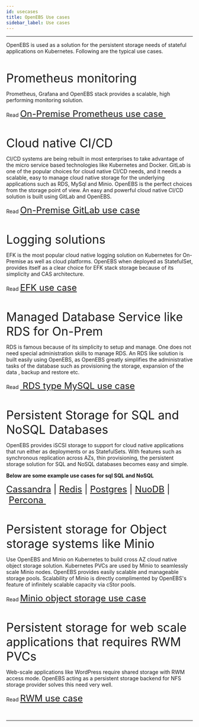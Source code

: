 ```yaml
---
id: usecases
title: OpenEBS Use cases
sidebar_label: Use cases
---
```

------

OpenEBS is used as a solution for the persistent storage needs of stateful applications on Kubernetes. Following are the typical use cases.

<br>

<font size="6">Prometheus monitoring</font>

Prometheus, Grafana and OpenEBS stack provides a scalable, high performing monitoring solution. 

Read <font size="5"><a href="/v150/docs/next/prometheus.html" target="_blank">On-Premise Prometheus use case </a></font>

<br>

<font size="6">Cloud native CI/CD</font>

CI/CD systems are being rebuilt in most enterprises to take advantage of the micro service based technologies like Kubernetes and Docker. GitLab is one of the popular choices for cloud native CI/CD needs, and it needs a scalable, easy to manage cloud native storage for the underlying applications such as RDS, MySql and Minio. OpenEBS is the perfect choices from the storage point of view.  An easy and powerful cloud native CI/CD solution is built using GitLab and OpenEBS.

Read <font size="5"><a href="/v150/docs/next/gitlab.html" target="_blank">On-Premise GitLab use case</a></font>

<br>

<font size="6">Logging solutions</font>

EFK is the most popular cloud native logging solution on Kubernetes for On-Premise as well as cloud platforms. OpenEBS when deployed as StatefulSet, provides itself as a clear choice for EFK stack storage because of its simplicity and CAS architecture.

Read <font size="5"><a href="/v150/docs/next/elasticsearch.html" target="_blank">EFK use case </a></font>

<br>

<font size="6">Managed Database Service like RDS  for On-Prem</font> 

RDS is famous because of its simplicity to setup and manage. One does not need special administration skills to manage RDS. An RDS like solution is built easily using OpenEBS, as OpenEBS greatly simplifies the administrative tasks of the database such as provisioning the storage, expansion of the data , backup and restore etc.

Read <font size="5"><a href="/v150/docs/next/mysql.html" target="_blank"> RDS type MySQL use case </a></font>

<br>

<font size="6">Persistent Storage for SQL and NoSQL Databases </font>

OpenEBS provides iSCSI storage to support for cloud native applications that run either as deployments or as StatefulSets. With features such as synchronous replication across AZs, thin provisioning, the persistent storage solution for SQL and NoSQL databases becomes easy and simple. 

**Below are some example use cases for sql  SQL and NoSQL**

<font size="5"><a href="/v150/docs/next/cassandra.html" target="_blank">Cassandra</a> | <a href="/v150/docs/next/redis.html" target="_blank">Redis</a> | <a href="/v150/docs/next/postgres.html" target="_blank">Postgres</a> | <a href="/v150/docs/next/nuodb.html" target="_blank">NuoDB</a> | <a href="/v150/docs/next/percona.html" target="_blank">Percona </a></font>



<br>

<font size="6">Persistent storage for Object storage systems like Minio</font>

Use OpenEBS and Minio on Kubernetes to build cross AZ cloud native object storage solution. Kubernetes PVCs are used by Minio to seamlessly scale Minio nodes. OpenEBS provides easily scalable and manageable storage pools. Scalability of Minio is directly complimented by OpenEBS's feature of infinitely scalable capacity via cStor pools.  

Read <font size="5"><a href="/v150/docs/next/minio.html" target="_blank">Minio object storage use case </a></font>

<br>



<font size="6">Persistent storage for web scale applications that requires RWM PVCs</font>



Web-scale applications like WordPress require shared storage with RWM access mode. OpenEBS acting as a persistent storage backend for NFS storage provider solves this need very well. 

Read <font size="5"><a href="/v150/docs/next/rwm.html" target="_blank">RWM use case </a></font>

<br>

<hr>

<br>



<!-- Hotjar Tracking Code for https://docs.openebs.io -->
<script>
   (function(h,o,t,j,a,r){
       h.hj=h.hj||function(){(h.hj.q=h.hj.q||[]).push(arguments)};
       h._hjSettings={hjid:785693,hjsv:6};
       a=o.getElementsByTagName('head')[0];
       r=o.createElement('script');r.async=1;
       r.src=t+h._hjSettings.hjid+j+h._hjSettings.hjsv;
       a.appendChild(r);
   })(window,document,'https://static.hotjar.com/c/hotjar-','.js?sv=');
</script>


<!-- Global site tag (gtag.js) - Google Analytics -->
<script async src="https://www.googletagmanager.com/gtag/js?id=UA-92076314-12"></script>
<script>
  window.dataLayer = window.dataLayer || [];
  function gtag(){dataLayer.push(arguments);}
  gtag('js', new Date());

  gtag('config', 'UA-92076314-12');
</script>
